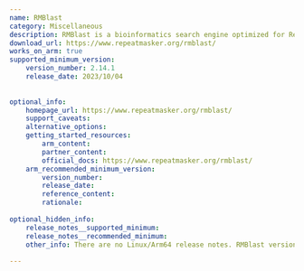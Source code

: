 ```yaml
---
name: RMBlast
category: Miscellaneous
description: RMBlast is a bioinformatics search engine optimized for RepeatMasker, used to identify and mask repetitive DNA sequences in genomic data. It builds on NCBI BLAST but includes modifications specifically for repeat sequence detection.
download_url: https://www.repeatmasker.org/rmblast/
works_on_arm: true
supported_minimum_version:
    version_number: 2.14.1
    release_date: 2023/10/04
 
 
optional_info:
    homepage_url: https://www.repeatmasker.org/rmblast/
    support_caveats:
    alternative_options:
    getting_started_resources:
        arm_content:
        partner_content:
        official_docs: https://www.repeatmasker.org/rmblast/
    arm_recommended_minimum_version:
        version_number:
        release_date:
        reference_content:
        rationale:
 
optional_hidden_info:
    release_notes__supported_minimum:
    release_notes__recommended_minimum:
    other_info: There are no Linux/Arm64 release notes. RMBlast version 2.14.1 can be built from source for Linux Arm, using make. Macos Arm64 artifacts are available though.
 
---
```

